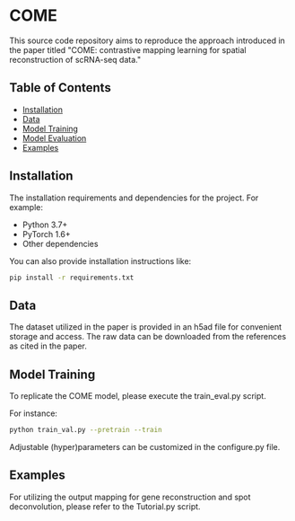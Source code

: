 # COME

This source code repository aims to reproduce the approach introduced in the paper titled "COME: contrastive mapping learning for spatial reconstruction of scRNA-seq data."

## Table of Contents

- [Installation](#installation)
- [Data](#data)
- [Model Training](#modeltraining)
- [Model Evaluation](#modelevaluation)
- [Examples](#examples)


## Installation

The installation requirements and dependencies for the project. For example:

- Python 3.7+
- PyTorch 1.6+
- Other dependencies

You can also provide installation instructions like:

```bash
pip install -r requirements.txt
```

## Data

The dataset utilized in the paper is provided in an h5ad file for convenient storage and access. The raw data can be downloaded from the references as cited in the paper.

## Model Training
To replicate the COME model, please execute the train_eval.py script.

For instance: 
```bash
python train_val.py --pretrain --train
```
Adjustable (hyper)parameters can be customized in the configure.py file.


## Examples

For utilizing the output mapping for gene reconstruction and spot deconvolution, please refer to the Tutorial.py script.


